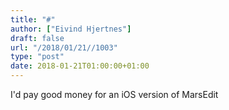 ```yaml
---
title: "#"
author: ["Eivind Hjertnes"]
draft: false
url: "/2018/01/21//1003"
type: "post"
date: 2018-01-21T01:00:00+01:00
---
```


I'd pay good money for an iOS version of MarsEdit
